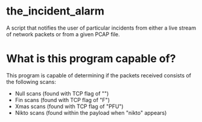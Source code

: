 # the_incident_alarm
A script that notifies the user of particular incidents from either a live 
stream of network packets or from a given PCAP file.

# What is this program capable of?
This program is capable of determining if the packets received consists of the 
following scans:
  * Null scans (found with TCP flag of "")
  * Fin scans (found with TCP flag of "F")
  * Xmas scans (found with TCP flag of "PFU")
  * Nikto scans (found within the payload when "nikto" appears)
